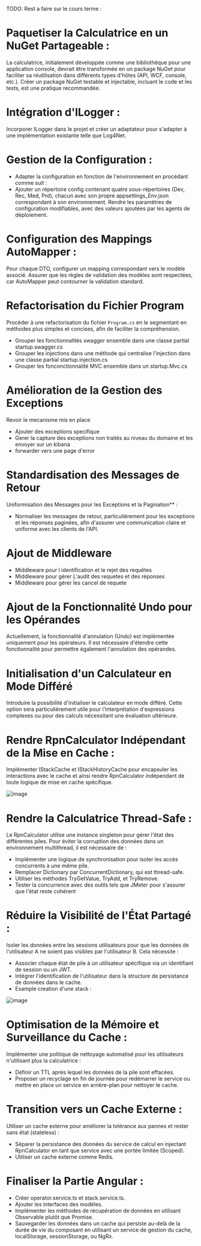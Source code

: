 TODO: Rest a faire sur le cours terme :

# Paquetiser la Calculatrice en un NuGet Partageable :
La calculatrice, initialement développée comme une bibliothèque pour une application console, devrait être transformée en un package NuGet pour faciliter sa réutilisation dans différents types d'hôtes (API, WCF, console, etc.). Créer un package NuGet testable et injectable, incluant le code et les tests, est une pratique recommandée.

# Intégration d'ILogger :
Incorporer ILogger dans le projet et créer un adaptateur pour s'adapter à une implémentation existante telle que Log4Net.

# Gestion de la Configuration :
* Adapter la configuration en fonction de l'environnement en procédant comme suit :
* Ajouter un répertoire config contenant quatre sous-répertoires (Dev, Rec, Med, Prd), chacun avec son propre appsettings_Env.json correspondant à son environnement.
Rendre les paramètres de configuration modifiables, avec des valeurs ajoutées par les agents de déploiement.

# Configuration des Mappings AutoMapper :
Pour chaque DTO, configurer un mapping correspondant vers le modèle associé. Assurer que les règles de validation des modèles sont respectées, car AutoMapper peut contourner la validation standard.

# Refactorisation du Fichier Program
  Procéder à une refactorisation du fichier `Program.cs` en le segmentant en méthodes plus simples et concises, afin de faciliter la compréhension.
  * Grouper les fonctionnalités swagger ensemble dans une classe partial startup.swagger.cs
  * Grouper les injections dans une méthode qui centralise l'injection dans une classe partial startup.injection.cs
  * Grouper les fonconctionnalité MVC ensemble dans un startup.Mvc.cs

# Amélioration de la Gestion des Exceptions
  Revoir le mecanisme mis en place 
  * Ajouter des exceptions specifique
  * Gerer la capture des exceptions non traités au niveau du domaine et les envoyer sur un kibana
  * forwarder vers une page d'error

# Standardisation des Messages de Retour
  Uniformisation des Messages pour les Exceptions et la Pagination** :
   * Normaliser les messages de retour, particulièrement pour les exceptions et les réponses paginées, afin d'assurer une communication claire et uniforme avec les clients de l'API.

# Ajout de Middleware
* Middleware pour l identification et le rejet des requêtes
* Middleware pour gérer L'audit des requetes et des réponses
* Middleware pour gérer les cancel de requete

# Ajout de la Fonctionnalité Undo pour les Opérandes
Actuellement, la fonctionnalité d'annulation (Undo) est implémentée uniquement pour les opérateurs. Il est nécessaire d'étendre cette fonctionnalité pour permettre également l'annulation des opérandes.

# Initialisation d'un Calculateur en Mode Différé
Introduire la possibilité d'initialiser le calculateur en mode différé. Cette option sera particulièrement utile pour l'interprétation d'expressions complexes ou pour des calculs nécessitant une évaluation ultérieure.

# Rendre RpnCalculator Indépendant de la Mise en Cache :
Implémenter IStackCache et IStackHistoryCache pour encapsuler les interactions avec le cache et ainsi rendre RpnCalculator indépendant de toute logique de mise en cache spécifique.

![image](https://github.com/mahmoudhammouda/rpn/assets/50197626/dbf4678e-8f29-447b-bec6-c07d06ecaad4)

# Rendre la Calculatrice Thread-Safe :
Le RpnCalculator utilise une instance singleton pour gérer l'état des différentes piles. Pour éviter la corruption des données dans un environnement multithread, il est nécessaire de :
* Implémenter une logique de synchronisation pour isoler les accès concurrents à une même pile.
* Remplacer Dictionary par ConcurrentDictionary, qui est thread-safe.
* Utiliser les méthodes TryGetValue, TryAdd, et TryRemove.
* Tester la concurrence avec des outils tels que JMeter pour s'assurer que l'état reste cohérent

# Réduire la Visibilité de l'État Partagé :
Isoler les données entre les sessions utilisateurs pour que les données de l'utilisateur A ne soient pas visibles par l'utilisateur B. Cela nécessite :
* Associer chaque état de pile à un utilisateur spécifique via un identifiant de session ou un JWT.
* Intégrer l'identification de l'utilisateur dans la structure de persistance de données dans le cache.
* Example creation d'une stack :

![image](https://github.com/mahmoudhammouda/rpn/assets/50197626/7b538333-7e5a-4665-9473-c6dec2f1bb8b)

# Optimisation de la Mémoire et Surveillance du Cache :
Implémenter une politique de nettoyage automatisé pour les utilisateurs n'utilisant plus la calculatrice :
* Définir un TTL après lequel les données de la pile sont effacées.
* Proposer un recyclage en fin de journée pour redémarrer le service ou mettre en place un service en arrière-plan pour nettoyer le cache.

# Transition vers un Cache Externe :
Utiliser un cache externe pour améliorer la tolérance aux pannes et rester sans état (stateless) :
* Séparer la persistance des données du service de calcul en injectant RpnCalculator en tant que service avec une portée limitée (Scoped).
* Utiliser un cache externe comme Redis.

# Finaliser la Partie Angular :
* Créer operator.service.ts et stack.service.ts.
* Ajouter les interfaces des modèles.
* Implémenter les méthodes de récupération de données en utilisant Observable plutôt que Promise.
* Sauvegarder les données dans un cache qui persiste au-delà de la durée de vie du composant en utilisant un service de gestion du cache, localStorage, sessionStorage, ou NgRx.

